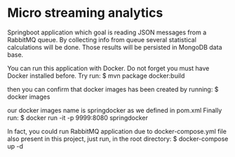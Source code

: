 # Micro streaming analytics

Springboot application which goal is reading JSON messages from a RabbitMQ queue. By collecting info from queue several statistical calculations will be done. Those results will be persisted in MongoDB data base.

You can run this application with Docker. Do not forget you must have Docker installed before. Try run:
$ mvn package docker:build

then you can confirm that docker images has been created by running:
$ docker images

our docker images name is springdocker as we defined in pom.xml
Finally run:
$ docker run -it -p 9999:8080 springdocker

In fact, you could run RabbitMQ application due to docker-compose.yml file also present in this project, just run, in the root directory:
$ docker-compose up -d



